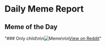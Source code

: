 # Daily Meme Report

## Meme of the Day
"### Only child\n\n![Meme](https://i.redd.it/dz1bb1qin1rd1.png)\n\n[View on Reddit](https://redd.it/1fpj1mn)"
